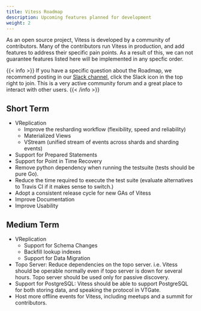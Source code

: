 ```yaml
---
title: Vitess Roadmap
description: Upcoming features planned for development
weight: 2
---
```


As an open source project, Vitess is developed by a community of contributors. Many of the contributors run Vitess in production, and add features to address their specific pain points. As a result of this, we can not guarantee features listed here will be implemented in any specfic order.

{{< info >}}
If you have a specific question about the Roadmap, we recommend posting in our [Slack channel](https://vitess.slack.com), click the Slack icon in the top right to join. This is a very active community forum and a great place to interact with other users.
{{< /info >}}

## Short Term

- VReplication
  - Improve the resharding workflow (flexibility, speed and reliability)
  - Materialized Views
  - VStream (unified stream of events across shards and sharding events)
- Support for Prepared Statements
- Support for Point in Time Recovery
- Remove python dependency when running the testsuite (tests should be pure Go).
- Reduce the time required to execute the test suite (evaluate alternatives to Travis CI if it makes sense to switch.)
- Adopt a consistent release cycle for new GAs of Vitess
- Improve Documentation
- Improve Usability

## Medium Term

- VReplication
  - Support for Schema Changes
  - Backfill lookup indexes
  - Support for Data Migration
- Topo Server: Reduce dependencies on the topo server. i.e. Vitess should be operable normally even if topo server is down for several hours. Topo server should be used only for passive discovery.
- Support for PostgreSQL: Vitess should be able to support PostgreSQL for both storing data, and speaking the protocol in VTGate.
- Host more offline events for Vitess, including meetups and a summit for contributors.